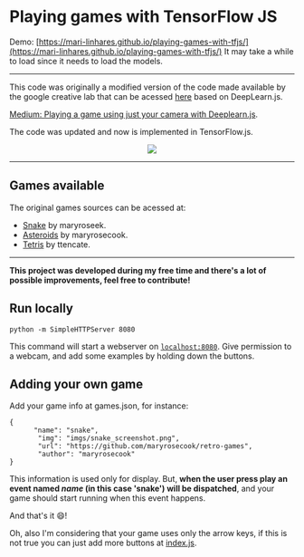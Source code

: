 # Playing games with TensorFlow JS

Demo: [https://mari-linhares.github.io/playing-games-with-tfjs/](https://mari-linhares.github.io/playing-games-with-tfjs/)
It may take a while to load since it needs to load the models.

----

This code was originally a modified version of the code made available by the google creative lab that can be acessed [here](https://github.com/googlecreativelab/teachable-machine-boilerplate) based on DeepLearn.js.


[Medium: Playing a game using just your camera with Deeplearn.js](https://medium.com/@mariannelinharesm/playing-a-game-using-just-your-camera-with-deeplearnjs-ca156008f537).

The code was updated and now is implemented in TensorFlow.js.

<div style="text-align:center"><img src="demo/demo_tetris1.gif"/></div>

---

## Games available

The original games sources can be acessed at:

* [Snake](https://github.com/maryrosecook/retro-games) by maryroseek. 
* [Asteroids](https://github.com/maryrosecook/retro-games) by maryrosecook.
* [Tetris](https://github.com/ttencate/tis) by ttencate.

---

**This project was developed during my free time and there's a lot of possible improvements, feel free to contribute!**


## Run locally

```
python -m SimpleHTTPServer 8080
```

This command will start a webserver on [`localhost:8080`](http://localhost:8080). Give permission to a webcam, and add some examples by holding down the buttons.

## Adding your own game

Add your game info at games.json, for instance:

```
{
      "name": "snake",
       "img": "imgs/snake_screenshot.png",
       "url": "https://github.com/maryrosecook/retro-games",
       "author": "maryrosecook"
}
```

This information is used only for display. But, **when the user press play an event named *name* (in this case 'snake') will be dispatched**, and your game should start running when this event happens.

And that's it :smile:!

Oh, also I'm considering that your game uses only the arrow keys, if this is not true you can just add more buttons at [index.js](index.js).
